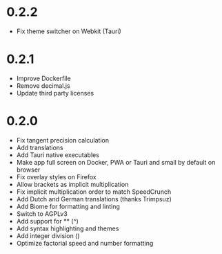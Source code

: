 # 0.2.2

- Fix theme switcher on Webkit (Tauri)

# 0.2.1

- Improve Dockerfile
- Remove decimal.js
- Update third party licenses

# 0.2.0

- Fix tangent precision calculation
- Add translations
- Add Tauri native executables
- Make app full screen on Docker, PWA or Tauri and small by default on browser
- Fix overlay styles on Firefox
- Allow brackets as implicit multiplication
- Fix implicit multiplication order to match SpeedCrunch
- Add Dutch and German translations (thanks Trimpsuz)
- Add Biome for formatting and linting
- Switch to AGPLv3
- Add support for ** (^)
- Add syntax highlighting and themes
- Add integer division (\)
- Optimize factorial speed and number formatting
